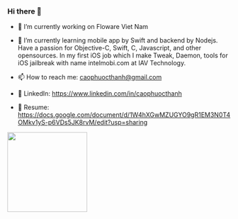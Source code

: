 ### Hi there 👋

- 🔭 I’m currently working on Floware Viet Nam
- 🌱 I’m currently learning mobile app by Swift and backend by Nodejs. Have a passion for Objective-C, Swift, C, Javascript, and other opensources. In my first iOS job which I make Tweak, Daemon, tools for iOS jailbreak with name intelmobi.com at IAV Technology.

- 📫 How to reach me: caophuocthanh@gmail.com
- 👋 LinkedIn: https://www.linkedin.com/in/caophuocthanh
- 👋 Resume: https://docs.google.com/document/d/1W4hXGwMZUGYO9gR1EM3N0T4OMkv1yS-p6VDs5JK8rvM/edit?usp=sharing

<img height="180em" src="https://github-readme-stats.vercel.app/api?username=caophuocthanh&show_icons=true&hide_border=true&&count_private=true&include_all_commits=true" />
